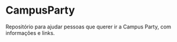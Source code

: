 # CampusParty
Repositório para ajudar pessoas que querer ir a Campus Party, com informações e links.
